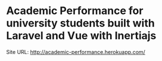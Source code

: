 # Academic Performance for university students built with Laravel and Vue with Inertiajs

Site URL: http://academic-performance.herokuapp.com/
